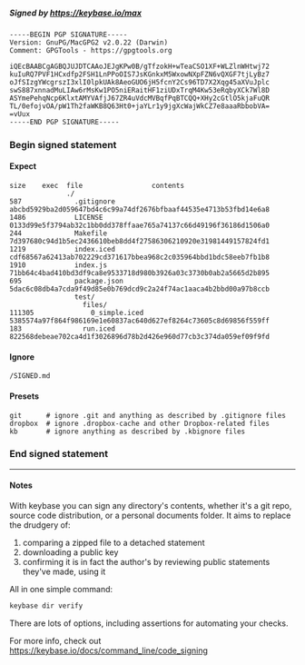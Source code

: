 ##### Signed by https://keybase.io/max
```
-----BEGIN PGP SIGNATURE-----
Version: GnuPG/MacGPG2 v2.0.22 (Darwin)
Comment: GPGTools - https://gpgtools.org

iQEcBAABCgAGBQJUJDTCAAoJEJgKPw0B/gTfzokH+wTeaCSO1XF+WLZlnWHtwj72
kuIuRQ7PVF1HCxdfp2FSH1LnPPoOIS7JsKGnkxM5WxowNXpFZN6vQXGF7tjLyBz7
oJfSIzgYWcgrszI3xlI0lpkUAk8AeoGUO6jH5fcnY2Cs96TD7X2Xqg45aXVuJplc
swS887xnnadMuLIAw6rMsKw1PO5niERaitHF1ziUDxTrqM4Kw53eRqbyXCk7Wl8D
ASYmePehqNcp6KlxtAMYVAfjJ67ZR4uVdcMVBqfPqBTCQQ+XHy2cGtlO5kjaFuQR
TL/0efojvOA/pW1Th2faWKB8Q63Ht0+jaYLr1y9jgXcWajWkCZ7e8aaaRbbobVA=
=vUux
-----END PGP SIGNATURE-----

```

<!-- END SIGNATURES -->

### Begin signed statement 

#### Expect

```
size    exec  file                 contents                                                        
              ./                                                                                   
587             .gitignore         abcbd5929ba2d059647bd4c6c99a74df2676bfbaaf44535e4713b53fbd14e6a8
1486            LICENSE            0133d99e5f3794ab32c1bb0dd378ffaae765a74137c66d49196f36186d1506a0
244             Makefile           7d397680c94d1b5ec2436610beb8dd4f27586306210920e31981449157824fd1
1219            index.iced         cdf68567a62413ab702229cd371617bbea968c2c035964bbd1bdc58eeb7fb1b8
1910            index.js           71bb64c4bad410bd3df9ca8e9533718d980b3926a03c3730b0ab2a5665d2b895
695             package.json       5dac6c08db4a7cda9f49d85e0b769dcd9c2a24f74ac1aaca4b2bbd00a97b8ccb
                test/                                                                              
                  files/                                                                           
111305              0_simple.iced  5385574a97f864f986169e1e60837ac640d627ef8264c73605c8d69856f559ff
183               run.iced         822568debeae702ca4d1f3026896d78b2d426e960d77cb3c374da059ef09f9fd
```

#### Ignore

```
/SIGNED.md
```

#### Presets

```
git      # ignore .git and anything as described by .gitignore files
dropbox  # ignore .dropbox-cache and other Dropbox-related files    
kb       # ignore anything as described by .kbignore files          
```

<!-- summarize version = 0.0.9 -->

### End signed statement

<hr>

#### Notes

With keybase you can sign any directory's contents, whether it's a git repo,
source code distribution, or a personal documents folder. It aims to replace the drudgery of:

  1. comparing a zipped file to a detached statement
  2. downloading a public key
  3. confirming it is in fact the author's by reviewing public statements they've made, using it

All in one simple command:

```bash
keybase dir verify
```

There are lots of options, including assertions for automating your checks.

For more info, check out https://keybase.io/docs/command_line/code_signing